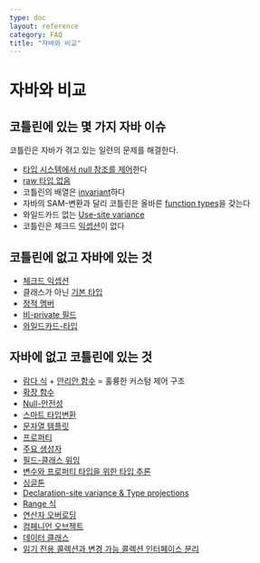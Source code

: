 ```yaml
---
type: doc
layout: reference
category: FAQ
title: "자바와 비교"
---
```


# 자바와 비교

## 코틀린에 있는 몇 가지 자바 이슈

코틀린은 자바가 겪고 있는 일련의 문제를 해결한다.

* [타입 시스템에서 null 참조를 제어](null-safety.html)한다
* [raw 타입 없음](java-interop.html)
* 코틀린의 배열은 [invariant](basic-types.html#Arrays)하다
* 자바의 SAM-변환과 달리 코틀린은 올바른 [function types](lambdas.html#function-types)을 갖는다
* 와일드카드 없는 [Use-site variance](generics.html#use-site-variance)
* 코틀린은 체크드 [익셉션](exceptions.html)이 없다

## 코틀린에 없고 자바에 있는 것

* [체크드 익셉션](exceptions.html)
* 클래스가 아닌 [기본 타입](basic-types.html)
* [정적 멤버](classes.html)
* [비-private 필드](properties.html)
* [와일드카드-타입](generics.html)

## 자바에 없고 코틀린에 있는 것

* [람다 식](lambdas.html) + [안리안 함수](inline-functions.html) = 훌륭한 커스텀 제어 구조
* [확장 함수](extensions.html)
* [Null-안전성](null-safety.html)
* [스마트 타입변환](typecasts.html)
* [문자열 템플릿](basic-types.html#strings)
* [프로퍼티](properties.html)
* [주요 생성자](classes.html)
* [필드-클래스 위임](delegation.html)
* [변수와 프로퍼티 타입을 위한 타입 추론](basic-types.html)
* [싱글톤](object-declarations.html)
* [Declaration-site variance & Type projections](generics.html)
* [Range 식](ranges.html)
* [연산자 오버로딩](operator-overloading.html)
* [컴페니언 오브젝트](classes.html#companion-objects)
* [데이터 클래스](data-classes.html)
* [읽기 전용 콜렉션과 변경 가능 콜렉션 인터페이스 분리](collections.html)
